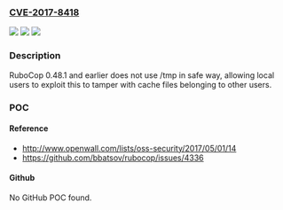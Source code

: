 ### [CVE-2017-8418](https://cve.mitre.org/cgi-bin/cvename.cgi?name=CVE-2017-8418)
![](https://img.shields.io/static/v1?label=Product&message=n%2Fa&color=blue)
![](https://img.shields.io/static/v1?label=Version&message=n%2Fa&color=blue)
![](https://img.shields.io/static/v1?label=Vulnerability&message=n%2Fa&color=brighgreen)

### Description

RuboCop 0.48.1 and earlier does not use /tmp in safe way, allowing local users to exploit this to tamper with cache files belonging to other users.

### POC

#### Reference
- http://www.openwall.com/lists/oss-security/2017/05/01/14
- https://github.com/bbatsov/rubocop/issues/4336

#### Github
No GitHub POC found.

